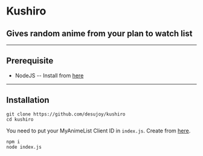 # Kushiro
## Gives random anime from your plan to watch list
---
## Prerequisite
- NodeJS
-- Install from [here](https://nodejs.org/en)
---
## Installation
```
git clone https://github.com/desujoy/kushiro
cd kushiro
```
You need to put your MyAnimeList Client ID in ```index.js```. Create from [here](https://myanimelist.net/apiconfig}).
```
npm i
node index.js
```
